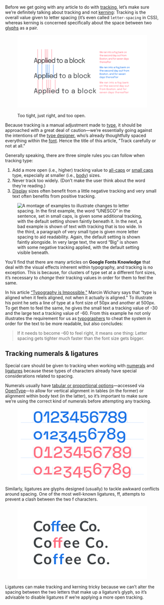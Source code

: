 
Before we get going with any article to do with [tracking](/glossary/tracking_letter_spacing), let’s make sure we’re definitely talking about tracking and not [kerning](/glossary/kerning_kerning_pairs): Tracking is the overall value given to letter spacing (it’s even called `letter-spacing` in CSS), whereas kerning is concerned specifically about the space between two [glyphs](/glossary/glyph) as a pair.

<figure>

![Three examples, with both large and small type, showing tracking that is too tight, just right, and too open. The large type has blocks of color between each letter of the first word to emphasize the spacing differences.](images/3.3.1.svg)
<figcaption>Too tight, just right, and too open.</figcaption>

</figure>

Because tracking is a manual adjustment made to [type](/glossary/type), it should be approached with a great deal of caution—we’re essentially going against the intentions of the [type designer](/glossary/type_designer), who’s already thoughtfully spaced everything within the [font](/glossary/font). Hence the title of this article, "Track carefully or not at all."

Generally speaking, there are three simple rules you can follow when tracking type:

1. Add a more open (i.e., higher) tracking value to [all-caps](/glossary/all_caps) or [small caps](/glossary/small_caps) type, especially at smaller (i.e., [body](/glossary/body)) sizes.
2. Never track too widely. (Don’t make the user think about the word they’re reading.)
3. [Display](/glossary/display) sizes often benefit from a little negative tracking and very small text often benefits from positive tracking.

<figure>

![A montage of examples to illustrate changes to letter spacing. In the first example, the word “UNESCO” in the sentence, set in small caps, is given some additional tracking, with the default setting shown faintly beneath it. In the next, a bad example is shown of text with tracking that is too wide. In the third, a paragraph of very small type is given more letter spacing to aid readability. Again, the default setting is shown faintly alongside. In very large text, the word “Big” is shown with some negative tracking applied, with the default setting visible beneath.](images/thumbnail.svg)

</figure>

You’ll find that there are many articles on **Google Fonts Knowledge** that deal with the visual effects inherent within typography, and tracking is no exception. This is because, for clusters of type set at a different font sizes, it’s necessary to *change* their tracking values in order for them to feel the same.

In his article [“Typography is Impossible,”](https://medium.engineering/typography-is-impossible-5872b0c7f891) Marcin Wichary says that “type is aligned when it feels aligned, not when it actually is aligned.” To illustrate his point he sets a line of type at a font size of 50px and another at 500px. To get them to feel the same, he gives the small text a tracking value of -30 and the large text a tracking value of -60. From this example he not only illustrates the requirement for us as [typographers](/glossary/typographer) to cheat the system in order for the text to be more readable, but also concludes:

> If it needs to become –60 to feel right, it means one thing: Letter spacing gets tighter much faster than the font size gets bigger.
>

## Tracking numerals & ligatures

Special care should be given to tracking when working with [numerals](/glossary/numerals_figures) and [ligatures](/glossary/ligature) because these types of characters already have special considerations related to spacing.

Numerals usually have [tabular or proportional options](/lesson/understanding_numerals)—accessed via [OpenType](/glossary/open_type)—to allow for vertical alignment in tables (in the former) or alignment within body text (in the latter), so it’s important to make sure we’re using the correct kind of numerals before attempting any tracking.

<figure>

![The four flavors of numerals, shown with backgrounds to highlight their different widths, each followed by an example of how different they appear when used in body copy.](images/3.3.3.svg)

</figure>

Similarly, ligatures are glyphs designed (usually) to tackle awkward conflicts around spacing. One of the most well-known ligatures, ff, attempts to prevent a clash between the two f characters.

<figure>

![“Coffee Co.” set three times in sans serif type. The first uses an “ff” ligature; the second increases the tracking but maintains the ligature, which looks strange because there’s no additional spacing between the two “f” characters; the third correctly removes the ligature so that the tracking value applies to the entire line.](images/3.3.4.svg)

</figure>

Ligatures can make tracking and kerning tricky because we can’t alter the spacing between the two letters that make up a ligature’s glyph, so it’s advisable to disable ligatures if we’re applying a more open tracking.
